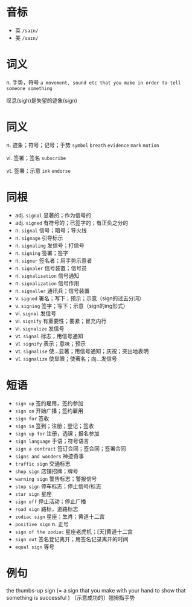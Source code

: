 # 音标

- 英 `/saɪn/`
- 美 `/saɪn/`

# 词义

n. 手势，符号
`a movement, sound etc that you make in order to tell someone something`



叹息(sigh)是失望的迹象(sign)

# 同义

n. 迹象；符号；记号；手势
`symbol` `breath` `evidence` `mark` `motion`

vi. 签署；签名
`subscribe`

vt. 签署；示意
`ink` `endorse`

# 同根

- adj. `signal` 显著的；作为信号的
- adj. `signed` 有符号的；已签字的；有正负之分的
- n. `signal` 信号；暗号；导火线
- n. `signage` 引导标示
- n. `signaling` 发信号；打信号
- n. `signing` 签署；签字
- n. `signer` 签名者；用手势示意者
- n. `signaler` 信号装置；信号员
- n. `signalisation` 信号通知
- n. `signalization` 信号作用
- n. `signaller` 通讯兵；信号装置
- v. `signed` 署名；写下；预示；示意（sign的过去分词）
- v. `signing` 签字；写下；示意（sign的ing形式）
- vi. `signal` 发信号
- vi. `signify` 有重要性；要紧；冒充内行
- vi. `signalize` 发信号
- vt. `signal` 标志；用信号通知
- vt. `signify` 表示；意味；预示
- vt. `signalise` 使…显著；用信号通知；庆祝；突出地表明
- vt. `signalize` 使显眼；使著名；向…发信号

# 短语

- `sign up` 签约雇用，签约参加
- `sign on` 开始广播；签约雇用
- `sign for` 签收
- `sign in` 签到；注册；登记；签收
- `sign up for` 注册，选课；报名参加
- `sign language` 手语；符号语言
- `sign a contract` 签订合同；签合同；签署合同
- `signs and wonders` 神迹奇事
- `traffic sign` 交通标志
- `shop sign` 店铺招牌；牌号
- `warning sign` 警告标志；警报信号
- `stop sign` 停车标志；停止信号/标志
- `star sign` 星座
- `sign off` 停止活动；停止广播
- `road sign` 路标，道路标志
- `zodiac sign` 星座；生肖；黄道十二宫
- `positive sign` n. 正号
- `sign of the zodiac` 星座老虎机；[天]黄道十二宫
- `sign out` 签名登记离开；用签名记录离开的时间
- `equal sign` 等号

# 例句

the thumbs-up sign (= a sign that you make with your hand to show that something is successful )
〔示意成功的〕翘拇指手势


